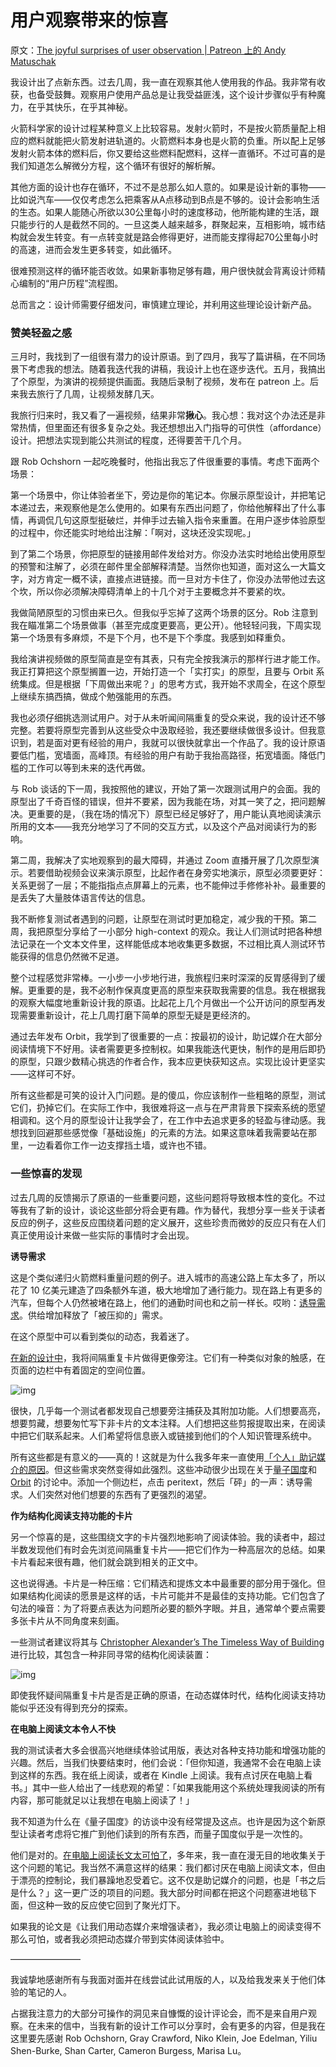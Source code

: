 # 用户观察带来的惊喜

原文：[The joyful surprises of user observation | Patreon 上的 Andy Matuschak](https://www.patreon.com/posts/joyful-surprises-68479856)

我设计出了点新东西。过去几周，我一直在观察其他人使用我的作品。我非常有收获，也备受鼓舞。观察用户使用产品总是让我受益匪浅，这个设计步骤似乎有种魔力，在乎其快乐，在乎其神秘。

火箭科学家的设计过程某种意义上比较容易。发射火箭时，不是按火箭质量配上相应的燃料就能把火箭发射进轨道的。火箭燃料本身也是火箭的负重。所以配上足够发射火箭本体的燃料后，你又要给这些燃料配燃料，这样一直循环。不过可喜的是我们知道怎么解微分方程，这个循环有很好的解析解。

其他方面的设计也存在循环，不过不是总那么如人意的。如果是设计新的事物——比如说汽车——仅仅考虑怎么把乘客从A点移动到B点是不够的。设计会影响生活的生态。如果人能随心所欲以30公里每小时的速度移动，他所能构建的生活，跟只能步行的人是截然不同的。一旦这类人越来越多，群聚起来，互相影响，城市结构就会发生转变。有一点转变就是路会修得更好，进而能支撑得起70公里每小时的高速，进而会发生更多转变，如此循环。

很难预测这样的循环能否收敛。如果新事物足够有趣，用户很快就会背离设计师精心编制的“用户历程”流程图。

总而言之：设计师需要仔细发问，审慎建立理论，并利用这些理论设计新产品。

### **赞美轻盈之感**

三月时，我找到了一组很有潜力的设计原语。到了四月，我写了篇讲稿，在不同场景下考虑我的想法。随着我迭代我的讲稿，我设计上也在逐步迭代。五月，我搞出了个原型，为演讲的视频提供画面。我随后录制了视频，发布在 patreon 上。后来我去旅行了几周，让视频发酵几天。

我旅行归来时，我又看了一遍视频，结果非常**揪心**。我心想：我对这个办法还是非常热情，但里面还有很多复杂之处。我还想想出入门指导的可供性（affordance）设计。把想法实现到能公共测试的程度，还得要苦干几个月。

跟 Rob Ochshorn 一起吃晚餐时，他指出我忘了件很重要的事情。考虑下面两个场景：

第一个场景中，你让体验者坐下，旁边是你的笔记本。你展示原型设计，并把笔记本递过去，来观察他是怎么使用的。如果有东西出问题了，你给他解释出了什么事情，再调侃几句这原型挺破烂，并伸手过去输入指令来重置。在用户逐步体验原型的过程中，你还能实时地给出注解：「啊对，这块还没实现呢。」

到了第二个场景，你把原型的链接用邮件发给对方。你没办法实时地给出使用原型的预警和注解了，必须在邮件里全部解释清楚。当然你也知道，面对这么一大篇文字，对方肯定一概不读，直接点进链接。而一旦对方卡住了，你没办法带他过去这个坎，所以你必须解决障碍清单上的十几个对于主要概念并不要紧的坎。

我做简陋原型的习惯由来已久。但我似乎忘掉了这两个场景的区分。Rob 注意到我在瞄准第二个场景做事（甚至完成度更要高，更公开）。他轻轻问我，下周实现第一个场景有多麻烦，不是下个月，也不是下个季度。我感到如释重负。

我给演讲视频做的原型简直是空有其表，只有完全按我演示的那样行进才能工作。我正打算把这个原型搁置一边，开始打造一个「实打实」的原型，且要与 Orbit 系统集成。但是根据「下周做出来呢？」的思考方式，我开始不求周全，在这个原型上继续东搞西搞，做成个勉强能用的东西。

我也必须仔细挑选测试用户。对于从未听闻间隔重复的受众来说，我的设计还不够完整。若要将原型完善到从这些受众中汲取经验，我还要继续做很多设计。但我意识到，若是面对更有经验的用户，我就可以很快就拿出一个作品了。我的设计原语要低门槛，宽墙面，高峰顶。有经验的用户有助于我抬高路径，拓宽墙面。降低门槛的工作可以等到未来的迭代再做。

与 Rob 谈话的下一周，我按照他的建议，开始了第一次跟测试用户的会面。我的原型出了千奇百怪的错误，但并不要紧，因为我能在场，对其一笑了之，把问题解决。更重要的是，（我在场的情况下）原型已经足够好了，用户能认真地阅读演示所用的文本——我充分地学习了不同的交互方式，以及这个产品对阅读行为的影响。

第二周，我解决了实地观察到的最大障碍，并通过 Zoom 直播开展了几次原型演示。若要借助视频会议来演示原型，比起作者在身旁实地演示，原型必须要更好：关系更弱了一层；不能指指点点屏幕上的元素，也不能伸过手修修补补。最重要的是丢失了大量肢体语言传达的信息。

我不断修复测试者遇到的问题，让原型在测试时更加稳定，减少我的干预。第二周，我把原型分享给了一小部分 high-context 的观众。我让人们测试时把各种想法记录在一个文本文件里，这样能低成本地收集更多数据，不过相比真人测试环节能获得的信息仍然微不足道。

整个过程感觉非常棒。一小步一小步地行进，我旅程归来时深深的反胃感得到了缓解。更重要的是，我不必制作保真度更高的原型来获取我需要的信息。我在根据我的观察大幅度地重新设计我的原语。比起花上几个月做出一个公开访问的原型再发现需要重新设计，花上几周打磨下简单的原型无疑是更经济的。

通过去年发布 Orbit，我学到了很重要的一点：按最初的设计，助记媒介在大部分阅读情境下不好用。读者需要更多控制权。如果我能迭代更快，制作的是用后即扔的原型，只跟少数精心挑选的作者合作，我本应更快获知这点。实现比设计更坚实——这样可不好。

所有这些都是可笑的设计入门问题。是的傻瓜，你应该制作一些粗略的原型，测试它们，扔掉它们。在实际工作中，我很难将这一点与在严肃背景下探索系统的愿望相调和。这个月的原型设计让我学会了，在工作中去追求更多的轻盈与律动感。我想找到回避那些感觉像「基础设施」的元素的方法。如果这意味着我需要站在那里，一边看着你工作一边支撑挡土墙，或许也不错。

### **一些惊喜的发现**

过去几周的反馈揭示了原语的一些重要问题，这些问题将导致根本性的变化。不过等我有了新的设计，谈论这些部分将会更有趣。作为替代，我想分享一些关于读者反应的例子，这些反应围绕着问题的定义展开，这些珍贵而微妙的反应只有在人们真正使用设计来做一些实际的事情时才会出现。

**诱导需求**

这是个类似递归火箭燃料重量问题的例子。进入城市的高速公路上车太多了，所以花了 10 亿美元建造了四条额外车道，极大地增加了通行能力。现在路上有更多的汽车，但每个人仍然被堵在路上，他们的通勤时间也和之前一样长。哎哟：[诱导需求](https://en.wikipedia.org/wiki/Induced_demand)。供给增加释放了「被压抑的」需求。

在这个原型中可以看到类似的动态，我着迷了。

[在新的设计中](https://www.patreon.com/posts/demo-talk-new-66348634?cid=85507220)，我将间隔重复卡片做得更像旁注。它们有一种类似对象的触感，在页面的边栏中有着固定的空间位置。

![img](https://c10.patreonusercontent.com/4/patreon-media/p/post/68479856/090294853ce942458c32b986907f7533/eyJ3Ijo4MjB9/1.png?token-time=1657929600&token-hash=tulbGCePKN8C6dYTOJltIUWggo25bHtHnTjsA1k-1eQ%3D)

很快，几乎每一个测试者都发现自己想要旁注捕获及其附加功能。人们想要高亮，想要剪藏，想要匆忙写下非卡片的文本注释。人们想把这些剪报提取出来，在阅读中把它们联系起来。人们希望将信息嵌入或链接到他们的个人知识管理系统中。

所有这些都是有意义的——真的！这就是为什么我多年来一直使用[「个人」助记媒介的原因](https://notes.andymatuschak.org/z5ARNXtS5VxteskEW91S1yYTgAcLABNXsZuJE)。但这些需求突然变得如此强烈。这些冲动很少出现在关于[量子国度](https://quantum.country/)和 [Orbit](https://withorbit.com/) 的讨论中。添加一个侧边栏，点击 peritext，然后「砰」的一声：诱导需求。人们突然对他们想要的东西有了更强烈的渴望。

**作为结构化阅读支持功能的卡片**

另一个惊喜的是，这些围绕文字的卡片强烈地影响了阅读体验。我的读者中，超过半数发现他们有时会先浏览间隔重复卡片——把它们作为一种高层次的总结。如果卡片看起来很有趣，他们就会跳到相关的正文中。

这也说得通。卡片是一种压缩：它们精选和提炼文本中最重要的部分用于强化。但如果结构化阅读的愿景是这样的话，卡片可能并不是最佳的支持功能。它们包含了句法的噪音：为了将要点表达为问题所必要的额外字眼。并且，通常单个要点需要多张卡片从不同角度来刻画。

一些测试者建议将其与 [Christopher Alexander’s The Timeless Way of Building](https://en.wikipedia.org/wiki/The_Timeless_Way_of_Building) 进行比较，其包含一种非同寻常的结构化阅读装置：

![img](https://c10.patreonusercontent.com/4/patreon-media/p/post/68479856/3085dab677304693a821ab98889ac3c3/e30%3D/1.png?token-time=1657929600&token-hash=mDp8NktDxyNwCpEHCJUv1BjL5lWC8D8lAu_UVLi4sTg%3D)

即使我怀疑间隔重复卡片是否是正确的原语，在动态媒体时代，结构化阅读支持功能似乎还没有得到充分的探索。

**在电脑上阅读文本令人不快**

我的测试读者大多会很高兴地继续体验试用版，表达对各种支持功能和增强功能的兴趣。然后，当我们快要结束时，他们会说：「但你知道，我通常不会在电脑上读到这样的东西。我在纸上阅读，或者在 Kindle 上阅读。我有点讨厌在电脑上看书。」其中一些人给出了一线悲观的希望：「如果我能用这个系统处理我阅读的所有内容，那可能就足以让我想在电脑上阅读了！」

我不知道为什么在《量子国度》的访谈中没有经常提及这点。也许是因为这个新原型让读者考虑将它推广到他们读到的所有东西，而量子国度似乎是一次性的。

他们是对的。[在电脑上阅读长文太可怕了](https://notes.andymatuschak.org/z7yjjydTNu3bujTeFc7Hey1iFbz513SnN6oss)，多年来，我一直在漫无目的地收集关于这个问题的笔记。我当然不满意这样的结果：我们都讨厌在电脑上阅读文本，但由于漂亮的控制论，我们暴躁地忍受着它。这不仅是助记媒介的问题，也是「书之后是什么？」这一更广泛的项目的问题。我大部分时间都在把这个问题塞进地毯下面，但这种一致的反应使它回到了聚光灯下。

如果我的论文是《让我们用动态媒介来增强读者》，我必须让电脑上的阅读变得不那么可怕，或者我必须把动态媒介带到实体阅读体验中。

————————

我诚挚地感谢所有与我面对面并在线尝试此试用版的人，以及给我发来关于他们体验的笔记的人。

占据我注意力的大部分可操作的洞见来自慷慨的设计评论会，而不是来自用户观察。在未来的信中，当我有新的设计工作可以分享时，会有更多的内容，但是我在这里要先感谢 Rob Ochshorn, Gray Crawford, Niko Klein, Joe Edelman, Yiliu Shen-Burke, Shan Carter, Cameron Burgess, Marisa Lu。